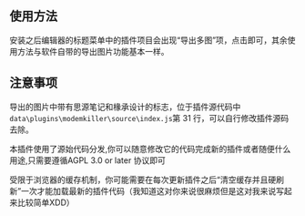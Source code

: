 ## 使用方法

安装之后编辑器的标题菜单中的插件项目会出现“导出多图”项，点击即可，其余使用方法与软件自带的导出图片功能基本一样。

## 注意事项

导出的图片中带有思源笔记和椽承设计的标志，位于插件源代码中`data\plugins\modemkiller\source\index.js`第 31 行，可以自行修改插件源码去除。

本插件使用了源始代码分发,你可以随意修改它的代码完成新的插件或者随便什么用途,只需要遵循AGPL 3.0 or later 协议即可

受限于浏览器的缓存机制，你可能需要在每次更新插件之后“清空缓存并且硬刷新”一次才能加载最新的插件代码（我知道这对你来说很麻烦但是这对我来说写起来比较简单XDD）

